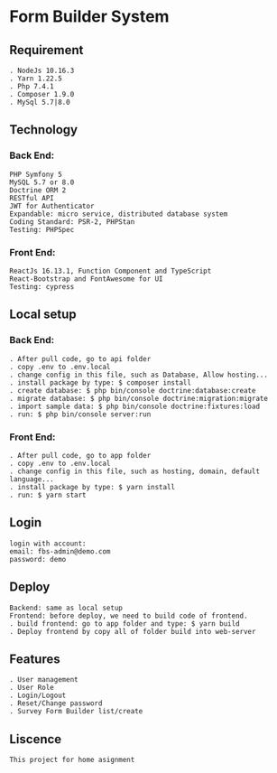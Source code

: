 # Form Builder System

## Requirement
```
. NodeJs 10.16.3
. Yarn 1.22.5
. Php 7.4.1
. Composer 1.9.0
. MySql 5.7|8.0
```

## Technology
### Back End:
```
PHP Symfony 5
MySQL 5.7 or 8.0
Doctrine ORM 2
RESTful API
JWT for Authenticator
Expandable: micro service, distributed database system
Coding Standard: PSR-2, PHPStan
Testing: PHPSpec
```
### Front End:
```
ReactJs 16.13.1, Function Component and TypeScript
React-Bootstrap and FontAwesome for UI
Testing: cypress
```

## Local setup
### Back End:
```
. After pull code, go to api folder
. copy .env to .env.local
. change config in this file, such as Database, Allow hosting...
. install package by type: $ composer install
. create database: $ php bin/console doctrine:database:create
. migrate database: $ php bin/console doctrine:migration:migrate
. import sample data: $ php bin/console doctrine:fixtures:load
. run: $ php bin/console server:run
```
### Front End:
```
. After pull code, go to app folder
. copy .env to .env.local
. change config in this file, such as hosting, domain, default language...
. install package by type: $ yarn install
. run: $ yarn start
```
## Login
```
login with account:
email: fbs-admin@demo.com
password: demo
```

## Deploy
```
Backend: same as local setup
Frontend: before deploy, we need to build code of frontend.
. build frontend: go to app folder and type: $ yarn build
. Deploy frontend by copy all of folder build into web-server
```

## Features
```
. User management
. User Role
. Login/Logout
. Reset/Change password
. Survey Form Builder list/create
```

## Liscence
```
This project for home asignment
```
